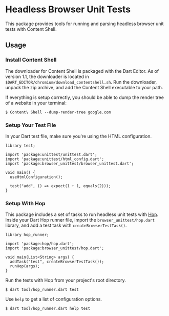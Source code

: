 # Headless Browser Unit Tests
This package provides tools for running and parsing headless browser unit tests with Content Shell.

## Usage

### Install Content Shell
The downloader for Content Shell is packaged with the Dart Editor. As of version 1.1, the downloader is located in `$DART_EDITOR/chromium/download_contentshell.sh`. Run the downloader, unpack the zip archive, and add the Content Shell executable to your path.

If everything is setup correctly, you should be able to dump the render tree of a website in your terminal:

```
$ Content\ Shell --dump-render-tree google.com
```

### Setup Your Test File
In your Dart test file, make sure you're using the HTML configuration.

```
library test;

import 'package:unittest/unittest.dart';
import 'package:unittest/html_config.dart';
import 'package:browser_unittest/browser_unittest.dart';

void main() {
  useHtmlConfiguration();
  
  test("add", () => expect(1 + 1, equals(2)));
}
```

### Setup With Hop
This package includes a set of tasks to run headless unit tests with [Hop](https://github.com/dart-lang/hop). Inside your Dart Hop runner file, import the `browser_unittest/hop.dart` library, and add a test task with `createBrowserTestTask()`.

```
library hop_runner;

import 'package:hop/hop.dart';
import 'package:browser_unittest/hop.dart';

void main(List<String> args) {
  addTask("test", createBrowserTestTask());
  runHop(args);
}
```

Run the tests with Hop from your project's root directory.

```
$ dart tool/hop_runner.dart test
```

Use `help` to get a list of configuration options.

```
$ dart tool/hop_runner.dart help test
```